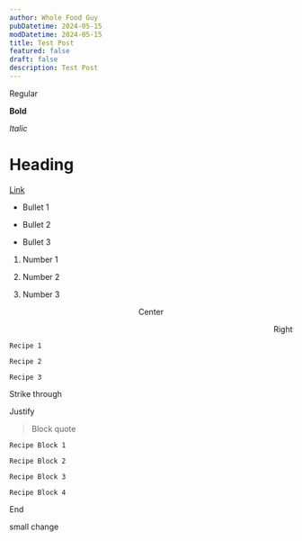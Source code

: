 ```yaml
---
author: Whole Food Guy
pubDatetime: 2024-05-15
modDatetime: 2024-05-15
title: Test Post
featured: false
draft: false
description: Test Post
---
```

Regular

**Bold**

_Italic_

# Heading

[Link](https://wholefoodguy.com)

*   Bullet 1
    
*   Bullet 2
    
*   Bullet 3
    

1.  Number 1
    
2.  Number 2
    
3.  Number 3
    

<p style="text-align: center">Center</p><p style="text-align: right">Right</p>

`Recipe 1`

`Recipe 2`

`Recipe 3`

Strike through

<p style="text-align: justify">Justify</p>

> Block quote

```
Recipe Block 1
```

```
Recipe Block 2
```

```
Recipe Block 3
```

```
Recipe Block 4
```

End

small change